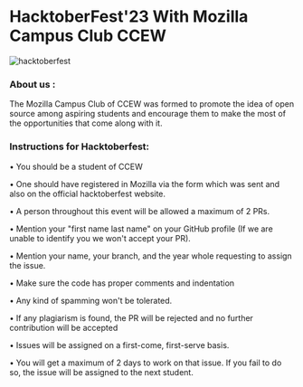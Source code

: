 # HacktoberFest'23 With Mozilla Campus Club CCEW

![hacktoberfest](https://github.com/Mozilla-Campus-Club-Cummins/HacktoberFest23_MozillaCCEW/assets/99483160/efd397fe-ab2d-41c4-82cf-300eb5d2b8f6)

### About us :
The Mozilla Campus Club of CCEW was formed to promote the idea of open source among aspiring students and encourage them to make the most of the opportunities that come along with it.

### Instructions for Hacktoberfest:
• You should be a student of CCEW 

• One should have registered in Mozilla via the form which was sent and also on the official hacktoberfest website.

• A person throughout this event will be allowed a maximum of 2 PRs.

• Mention your "first name last name" on your GitHub profile (If we are unable to identify you we won't accept your PR).

• Mention your name, your branch, and the year whole requesting to assign the issue.

• Make sure the code has proper comments and indentation

• Any kind of spamming won't be tolerated.

• If any plagiarism is found, the PR will be rejected and no further contribution will be accepted

• Issues will be assigned on a first-come, first-serve basis.

• You will get a maximum of 2 days to work on that issue. If you fail to do so, the issue will be assigned to the next student.







